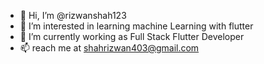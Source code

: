 - 👋 Hi, I’m @rizwanshah123
- 👀 I’m interested in learning machine Learning with flutter
- 🌱 I’m currently working as Full Stack Flutter Developer
- 📫 reach me at shahrizwan403@gmail.com

<!---
rizwanshah123/rizwanshah123 is a ✨ special ✨ repository because its `README.md` (this file) appears on your GitHub profile.
You can click the Preview link to take a look at your changes.
--->
